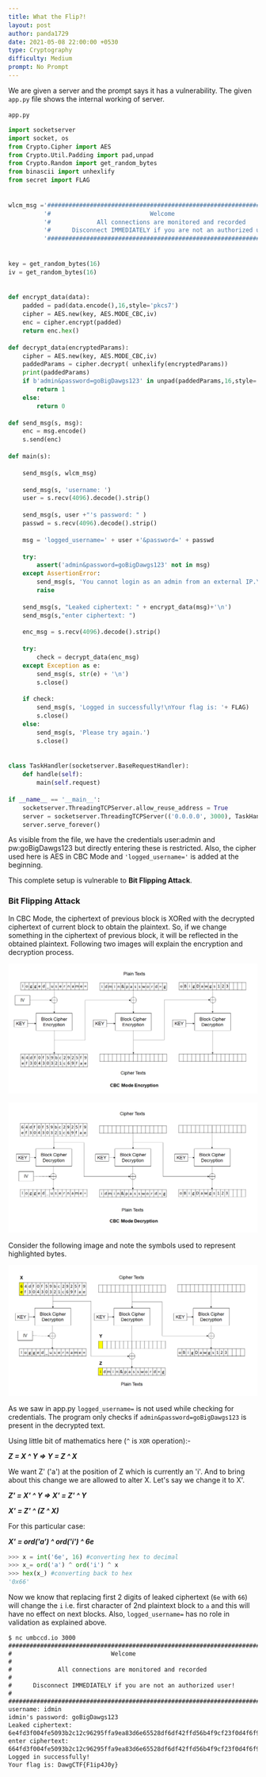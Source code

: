 ```yaml
---
title: What the Flip?!
layout: post
author: panda1729
date: 2021-05-08 22:00:00 +0530
type: Cryptography
difficulty: Medium
prompt: No Prompt
---
```


We are given a server and the prompt says it has a vulnerability. The given `app.py` file shows the internal working of server.


`app.py`
```python
import socketserver
import socket, os
from Crypto.Cipher import AES
from Crypto.Util.Padding import pad,unpad
from Crypto.Random import get_random_bytes
from binascii import unhexlify
from secret import FLAG


wlcm_msg ='########################################################################\n'+\
		  '#                            Welcome                                   #\n'+\
		  '#             All connections are monitored and recorded               #\n'+\
		  '#      Disconnect IMMEDIATELY if you are not an authorized user!       #\n'+\
		  '########################################################################\n'


key = get_random_bytes(16)
iv = get_random_bytes(16)


def encrypt_data(data):
	padded = pad(data.encode(),16,style='pkcs7')
	cipher = AES.new(key, AES.MODE_CBC,iv)
	enc = cipher.encrypt(padded)
	return enc.hex()

def decrypt_data(encryptedParams):
	cipher = AES.new(key, AES.MODE_CBC,iv)
	paddedParams = cipher.decrypt( unhexlify(encryptedParams))
	print(paddedParams)
	if b'admin&password=goBigDawgs123' in unpad(paddedParams,16,style='pkcs7'):
		return 1
	else:
		return 0

def send_msg(s, msg):
	enc = msg.encode()
	s.send(enc)

def main(s):

	send_msg(s, wlcm_msg)

	send_msg(s, 'username: ')
	user = s.recv(4096).decode().strip()

	send_msg(s, user +"'s password: " )
	passwd = s.recv(4096).decode().strip()

	msg = 'logged_username=' + user +'&password=' + passwd

	try:
		assert('admin&password=goBigDawgs123' not in msg)
	except AssertionError:
		send_msg(s, 'You cannot login as an admin from an external IP.\nYour activity has been logged. Goodbye!\n')
		raise

	send_msg(s, "Leaked ciphertext: " + encrypt_data(msg)+'\n')
	send_msg(s,"enter ciphertext: ")

	enc_msg = s.recv(4096).decode().strip()

	try:
		check = decrypt_data(enc_msg)
	except Exception as e:
		send_msg(s, str(e) + '\n')
		s.close()

	if check:
		send_msg(s, 'Logged in successfully!\nYour flag is: '+ FLAG)
		s.close()
	else:
		send_msg(s, 'Please try again.')
		s.close()


class TaskHandler(socketserver.BaseRequestHandler):
	def handle(self):
		main(self.request)

if __name__ == '__main__':
	socketserver.ThreadingTCPServer.allow_reuse_address = True
	server = socketserver.ThreadingTCPServer(('0.0.0.0', 3000), TaskHandler)
	server.serve_forever()
```

As visible from the file, we have the credentials user:admin and pw:goBigDawgs123 but directly entering these is restricted. Also, the cipher used here is AES in CBC Mode and `'logged_username='` is added at the beginning.

This complete setup is vulnerable to **Bit Flipping Attack**.

### Bit Flipping Attack

In CBC Mode, the ciphertext of previous block is XORed with the decrypted ciphertext of current block to obtain the plaintext. So, if we change something in the ciphertext of previous block, it will be reflected in the obtained plaintext. Following two images will explain the encryption and decryption process.


![Encryption](encryption.png)


![Decryption](decryption.png)


Consider the following image and note the symbols used to represent highlighted bytes.

![Decryption](attack.png)

As we saw in app.py `logged_username=` is not used while checking for credentials. The program only checks if `admin&password=goBigDawgs123` is present in the decrypted text.

Using little bit of mathematics here (`^` is `XOR` operation):-

***Z = X ^ Y => Y = Z ^ X***

We want Z' ('a') at the position of Z which is currently an 'i'. And to bring about this change we are allowed to alter X. Let's say we change it to X'.

***Z' = X' ^ Y => X' = Z' ^ Y***

***X' = Z' ^ (Z ^ X)***

For this particular case:

***X' = ord('a') ^ ord('i') ^ 6e***

```python
>>> x = int('6e', 16) #converting hex to decimal
>>> x_= ord('a') ^ ord('i') ^ x
>>> hex(x_) #converting back to hex
'0x66'
```

Now we know that replacing first 2 digits of leaked ciphertext (`6e` with `66`) will change the `i` i.e. first character of 2nd plaintext block to `a` and this will have no effect on next blocks. Also, `logged_username=` has no role in validation as explained above.



```
$ nc umbccd.io 3000
########################################################################
#                            Welcome                                   #
#             All connections are monitored and recorded               #
#      Disconnect IMMEDIATELY if you are not an authorized user!       #
########################################################################
username: idmin
idmin's password: goBigDawgs123
Leaked ciphertext: 6e4fd3f004fe5093b2c12c96295ffa9ea83d6e65528df6df42ffd56b4f9cf23f0d4f6f9a1dc04cad30566b21f15f16ca
enter ciphertext: 664fd3f004fe5093b2c12c96295ffa9ea83d6e65528df6df42ffd56b4f9cf23f0d4f6f9a1dc04cad30566b21f15f16ca
Logged in successfully!
Your flag is: DawgCTF{F1ip4J0y}
```